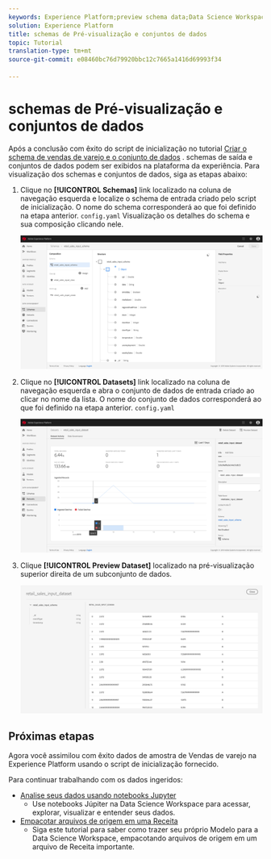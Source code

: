 ```yaml
---
keywords: Experience Platform;preview schema data;Data Science Workspace;popular topics
solution: Experience Platform
title: schemas de Pré-visualização e conjuntos de dados
topic: Tutorial
translation-type: tm+mt
source-git-commit: e08460bc76d79920bbc12c7665a1416d69993f34

---
```



# schemas de Pré-visualização e conjuntos de dados

Após a conclusão com êxito do script de inicialização no tutorial [Criar o schema de vendas de varejo e o conjunto de dados](./create-retails-sales-dataset.md) . schemas de saída e conjuntos de dados podem ser exibidos na plataforma da experiência. Para visualização dos schemas e conjuntos de dados, siga as etapas abaixo:

1. Clique no **[!UICONTROL Schemas]** link localizado na coluna de navegação esquerda e localize o schema de entrada criado pelo script de inicialização. O nome do schema corresponderá ao que foi definido na etapa anterior. `config.yaml` Visualização os detalhes do schema e sua composição clicando nele.

   ![](../images/models-recipes/access-data/schema_overview.png)

2. Clique no **[!UICONTROL Datasets]** link localizado na coluna de navegação esquerda e abra o conjunto de dados de entrada criado ao clicar no nome da lista. O nome do conjunto de dados corresponderá ao que foi definido na etapa anterior. `config.yaml`

   ![](../images/models-recipes/access-data/dataset_overview.png)

3. Clique **[!UICONTROL Preview Dataset]** localizado na pré-visualização superior direita de um subconjunto de dados.

   ![](../images/models-recipes/access-data/preview_dataset.png)

## Próximas etapas

Agora você assimilou com êxito dados de amostra de Vendas de varejo na Experience Platform usando o script de inicialização fornecido.

Para continuar trabalhando com os dados ingeridos:
- [Analise seus dados usando notebooks Jupyter](../jupyterlab/analyze-your-data.md)
   - Use notebooks Júpiter na Data Science Workspace para acessar, explorar, visualizar e entender seus dados.
- [Empacotar arquivos de origem em uma Receita](./package-source-files-recipe.md)
   - Siga este tutorial para saber como trazer seu próprio Modelo para a Data Science Workspace, empacotando arquivos de origem em um arquivo de Receita importante.